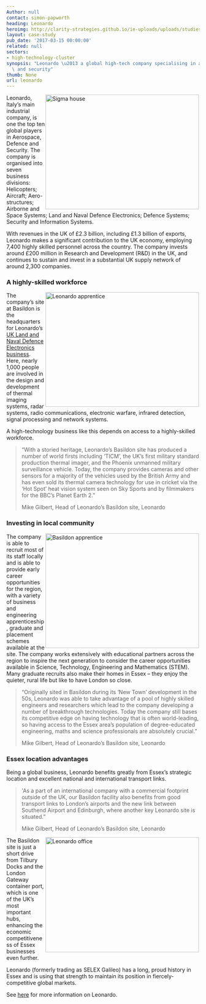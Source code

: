```yaml
---
Author: null
contact: simon-papworth
heading: Leonardo
heroimg: http://clarity-strategies.github.io/ie-uploads/uploads/studies/Leonardo_office_1980.jpg
layout: case-study
pub_date: '2017-03-15 00:00:00'
related: null
sectors:
- high-technology-cluster
synopsis: "Leonardo \u2013 a global high-tech company specialising in aerospace, defence\
  \ and security"
thumb: None
url: leonardo
---
```


<p><img alt='Sigma house' src='//clarity-strategies.github.io/ie-uploads/uploads/about/Sigma_House_1_400.jpg' style='width: 400px; height: 299px; margin-left: 2px; margin-right: 2px; float: right;'/>Leonardo, Italy’s main industrial company, is one the top ten global players in Aerospace, Defence and Security. The company is organised into seven business divisions: Helicopters; Aircraft; Aero-structures; Airborne and Space Systems; Land and Naval Defence Electronics; Defence Systems; Security and Information Systems.</p><p>With revenues in the UK of £2.3 billion, including £1.3 billion of exports, Leonardo makes a significant contribution to the UK economy, employing 7,400 highly skilled personnel across the country. The company invests around £200 million in Research and Development (R&amp;D) in the UK, and continues to sustain and invest in a substantial UK supply network of around 2,300 companies.</p><h3>A highly-skilled workforce</h3><p><img alt='Leonardo apprentice' src='//clarity-strategies.github.io/ie-uploads/uploads/about/apprentice_MCC034_400.jpg' style='width: 400px; height: 299px; margin-left: 2px; margin-right: 2px; float: right;'/>The company’s site at Basildon is the headquarters for Leonardo’s <a href='http://www.uk.leonardocompany.com/uk-activities/land-and-naval' target='_blank'>UK Land and Naval Defence Electronics business</a>. Here, nearly 1,000 people are involved in the design and development of thermal imaging systems, radar systems, radio communications, electronic warfare, infrared detection, signal processing and network systems.</p><p>A high-technology business like this depends on access to a highly-skilled workforce.</p><blockquote><p>“With a storied heritage, Leonardo’s Basildon site has produced a number of world firsts including ‘TICM’, the UK’s first military standard production thermal imager, and the Phoenix unmanned military surveillance vehicle. Today, the company provides cameras and other sensors for a majority of the vehicles used by the British Army and has even sold its thermal camera technology for use in cricket via the ‘Hot Spot’ heat vision system seen on Sky Sports and by filmmakers for the BBC’s Planet Earth 2.”</p><p>Mike Gilbert, Head of Leonardo’s Basildon site, Leonardo</p></blockquote><h3>Investing in local community</h3><p><img alt='Basildon apprentice' src='//clarity-strategies.github.io/ie-uploads/uploads/about/Abigail_Sampson_Basildon_Apprentice_400.jpg' style='width: 400px; height: 299px; margin-left: 2px; margin-right: 2px; float: right;'/>The company is able to recruit most of its staff locally and is able to provide early career opportunities for the region, with a variety of business and engineering apprenticeship, graduate and placement schemes available at the site. The company works extensively with educational partners across the region to inspire the next generation to consider the career opportunities available in Science, Technology, Engineering and Mathematics (STEM). Many graduate recruits also make their homes in Essex – they enjoy the quieter, rural life but like to have London so close.</p><blockquote><p>“Originally sited in Basildon during its ‘New Town’ development in the 50s, Leonardo was able to take advantage of a pool of highly skilled engineers and researchers which lead to the company developing a number of breakthrough technologies. Today the company still bases its competitive edge on having technology that is often world-leading, so having access to the Essex area’s population of degree-educated engineering, maths and science professionals are absolutely crucial.”</p><p>Mike Gilbert, Head of Leonardo’s Basildon site, Leonardo</p></blockquote><h3>Essex location advantages</h3><p>Being a global business, Leonardo benefits greatly from Essex’s strategic location and excellent national and international transport links.</p><blockquote><p>'As a part of an international company with a commercial footprint outside of the UK, our Basildon facility also benefits from good transport links to London’s airports and the new link between Southend Airport and Edinburgh, where another key Leonardo site is situated.”</p><p>Mike Gilbert, Head of Leonardo’s Basildon site, Leonardo</p></blockquote><p><img alt='Leonardo office' src='//clarity-strategies.github.io/ie-uploads/uploads/about/P1010918_400.jpg' style='width: 400px; height: 300px; margin-left: 2px; margin-right: 2px; float: right;'/>The Basildon site is just a short drive from Tilbury Docks and the London Gateway container port, which is one of the UK’s most important hubs, enhancing the economic competitiveness of Essex businesses even further.</p><p>Leonardo (formerly trading as SELEX Galileo) has a long, proud history in Essex and is using that strength to maintain its position in fiercely-competitive global markets.</p><p>See <a href='http://www.uk.leonardocompany.com/' target='_blank'>here</a> for more information on Leonardo.</p>